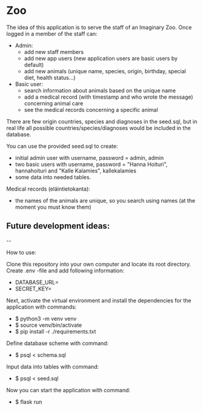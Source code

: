 # Zoo
The idea of this application is to serve the staff of an Imaginary Zoo. Once logged in a member of the staff can:
- Admin:
    - add new staff members
    - add new app users (new application users are basic users by default)
    - add new animals (unique name, species, origin, birthday, special diet, health status...)
- Basic user:
    - search information about animals based on the unique name
    - add a medical record (with timestamp and who wrote the message) concerning animal care
    - see the medical records concerning a specific animal

There are few origin countries, species and diagnoses in the seed.sql, but in real life all possible countries/species/diagnoses
would be included in the database.

You can use the provided seed.sql to create:
- initial admin user with username, password = admin, admin
- two basic users with username, password = "Hanna Hoituri", hannahoituri and "Kalle Kalamies", kallekalamies
- some data into needed tables.

Medical records (eläintietokanta):
- the names of the animals are unique, so you search using names (at the moment you must know them)

Future development ideas:
- 

--

How to use:

Clone this repository into your own computer and locate its root directory. Create .env -file and add following information:

- DATABASE_URL=<local-database-location>
- SECRET_KEY=<secret-key>

Next, activate the virtual environment and install the dependencies for the application with commands:
- $ python3 -m venv venv
- $ source venv/bin/activate
- $ pip install -r ./requirements.txt

Define database scheme with command:
- $ psql < schema.sql

Input data into tables with command:
- $ psql < seed.sql

Now you can start the application with command:
- $ flask run

